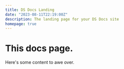 ```yaml
---
title: DS Docs Landing
date: "2023-08-11T22:19:00Z"
description: The landing page for your DS Docs site
homepage: true
---
```


# This docs page.

Here's some content to awe over.
